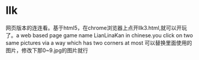 # llk
网页版本的连连看。基于html5，在chrome浏览器上点开llk3.html,就可以开玩了。a web based page game name LianLinaKan in chinese.you click on two same pictures via a way which has two corners at most
可以替换里面使用的图片，修改下那0~9.jpg的图片就行
